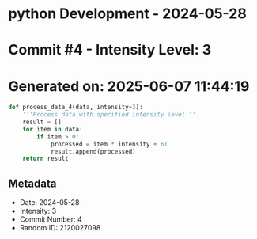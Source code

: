 ﻿# python Development - 2024-05-28
# Commit #4 - Intensity Level: 3
# Generated on: 2025-06-07 11:44:19
```python
def process_data_4(data, intensity=3):
    '''Process data with specified intensity level'''
    result = []
    for item in data:
        if item > 0:
            processed = item * intensity + 61
            result.append(processed)
    return result
```
## Metadata
- Date: 2024-05-28
- Intensity: 3
- Commit Number: 4
- Random ID: 2120027098
